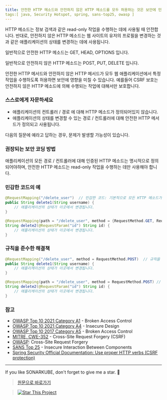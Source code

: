 ```yaml
---
title: 안전한 HTTP 메소드와 안전하지 않은 HTTP 메소드를 모두 허용하는 것은 보안에 민감할 수 있습니다.
tags:[ java, Security Hotspot, spring, sans-top25, owasp ]
---
```


HTTP 메소드는 정보 검색과 같은 read-only 작업을 수행하는 데에 사용될 때 안전합니다. 반대로, 안전하지 않은 HTTP 메소드는 웹 사이트의 유저의 프로필을 변경하는 것과 같은 애플리케이션의 상태를 변경하는 데에 사용됩니다.

일반적으로 안전한 HTTP 메소드는 GET, HEAD, OPTIONS 입니다.

일반적으로 안전하지 않은 HTTP 메소드는 POST, PUT, DELETE 입니다.

안전한 HTTP 메서드와 안전하지 않은 HTTP 메서드가 모두 웹 애플리케이션에서 특정 작업을 수행하도록 허용하면 보안에 영향을 미칠 수 있습니다. 예를들어 CSRF 보호는 안전하지 않은 HTTP 메소드에 의해 수행되는 작업에 대해서만 보호합니다.

### 스스로에게 자문하세요

- 애플리케이션의 컨트롤러 / 경로 에 대해 HTTP 메소드가 정의되어있지 않습니다.
- 애플리케이션의 상태를 변경할 수 있는 경로 / 컨트롤러에 대해 안전한 HTTP 메서드가 정의되고 사용됩니다.

다음의 질문에 예라고 답하는 경우, 문제가 발생할 가능성이 있습니다.

### 권장되는 보안 코딩 방법

애플리케이션의 모든 경로 / 컨트롤러에 대해 인증된 HTTP 메소드는 명시적으로 정의되어야하며, 안전한 HTTP 메소드는 read-only 작업을 수행하는 데만 사용해야 합니다.

### 민감한 코드의 예

```java
@RequestMapping("/delete_user")  // 민감한 코드: 기본적으로 모든 HTTP 메소드가 허용됩니다.
public String delete1(String username) {
    // 애플리케이션의 상태가 이곳에서 변경됩니다.
}

@RequestMapping(path = "/delete_user", method = {RequestMethod.GET, RequestMethod.POST}) // 민감한 코드: 안전한 HTTP 메소드와 안전하지 않은 HTTP 메소드가 모두 허용됩니다.
String delete2(@RequestParam("id") String id) {
    // 애플리케이션의 상태가 이곳에서 변경됩니다.
}
```

### 규칙을 준수한 해결책

```java
@RequestMapping("/delete_user", method = RequestMethod.POST)  // 규칙을 준수한 코드
public String delete1(String username) {
    // 애플리케이션의 상태가 이곳에서 변경됩니다.
}

@RequestMapping(path = "/delete_user", method = RequestMethod.POST) // 규칙을 준수한 코드
String delete2(@RequestParam("id") String id) {
    // 애플리케이션의 상태가 이곳에서 변경됩니다.
}
```

### 참고

- [OWASP Top 10 2021 Category A1](https://owasp.org/Top10/A01_2021-Broken_Access_Control/) - Broken Access Control
- [OWASP Top 10 2021 Category A4](https://owasp.org/Top10/A04_2021-Insecure_Design/) - Insecure Design
- [OWASP Top 10 2017 Category A5](https://owasp.org/www-project-top-ten/OWASP_Top_Ten_2017/Top_10-2017_A5-Broken_Access_Control) - Broken Access Control
- [MITRE, CWE-352](https://cwe.mitre.org/data/definitions/352) - Cross-Site Request Forgery (CSRF)
- [OWASP](https://owasp.org/www-community/attacks/csrf): Cross-Site Request Forgery
- [SANS Top 25](https://www.sans.org/top25-software-errors/#cat1) - Insecure Interaction Between Components
- [Spring Security Official Documentation: Use proper HTTP verbs (CSRF protection)](https://docs.spring.io/spring-security/site/docs/5.0.x/reference/html/csrf.html#csrf-use-proper-verbs)

---

If you like SONARKUBE, don't forget to give me a star. :star2:

> [원문으로 바로가기](https://rules.sonarsource.com/java/tag/spring/RSPEC-3752)

> [![Star This Project](https://img.shields.io/github/stars/kantabile/sonarkube.svg?label=Stars&style=social)](https://github.com/kantabile/sonarkube)
